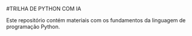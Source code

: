 #TRILHA DE PYTHON COM IA

Este repositório contém materiais com os fundamentos da linguagem de programação Python.

